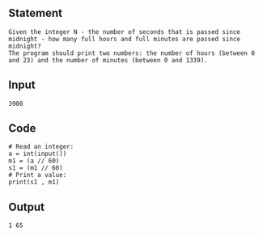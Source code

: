 ## Statement
```
Given the integer N - the number of seconds that is passed since midnight - how many full hours and full minutes are passed since midnight?
The program should print two numbers: the number of hours (between 0 and 23) and the number of minutes (between 0 and 1339).
```
## Input
```
3900
```
## Code
```
# Read an integer:
a = int(input())
m1 = (a // 60)
s1 = (m1 // 60)
# Print a value:
print(s1 , m1)
```
## Output
```
1 65
```



